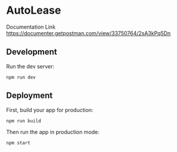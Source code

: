 # AutoLease

Documentation Link
https://documenter.getpostman.com/view/33750764/2sA3kPq5Dn

## Development

Run the dev server:

```shellscript
npm run dev
```

## Deployment

First, build your app for production:

```sh
npm run build
```

Then run the app in production mode:

```sh
npm start
```

